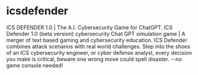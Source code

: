 # icsdefender
ICS DEFENDER 1.0 | The A.I. Cybersecurity Game for ChatGPT.
ICS Defender 1.0 (beta version) cybersecurity Chat GPT simulation game | A merger of text based gaming and cybersecurity education. ICS Defender combines attack scenarios with real world challenges. Step into the shoes of an ICS cybersecurity engineer, or cyber defense analyst, 
every decision you make is critical, beware one wrong move could spell disaster.
--no game console needed!
